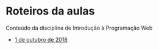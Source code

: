 # Roteiros da aulas
Conteúdo da disciplina de Introdução à Programação Web

* [1 de outubro de 2018](https://github.com/antoniojnr/ipw/blob/master/aulas/out12018.md)
